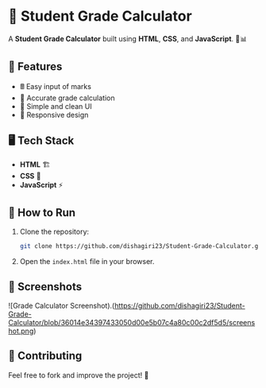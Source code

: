 # 🎯 Student Grade Calculator

A **Student Grade Calculator** built using **HTML**, **CSS**, and **JavaScript**. 📝📊

## 📌 Features
- 🖩 Easy input of marks
- 🎯 Accurate grade calculation
- 🎨 Simple and clean UI
- 📱 Responsive design

## 🖥️ Tech Stack
- **HTML** 🏗️
- **CSS** 🎨
- **JavaScript** ⚡


## 🚀 How to Run
1. Clone the repository:
   ```bash
   git clone https://github.com/dishagiri23/Student-Grade-Calculator.git
   ```
2. Open the `index.html` file in your browser.

## 📸 Screenshots
![Grade Calculator Screenshot).(https://github.com/dishagiri23/Student-Grade-Calculator/blob/36014e34397433050d00e5b07c4a80c00c2df5d5/screenshot.png)


## 🤝 Contributing
Feel free to fork and improve the project! 🚀


